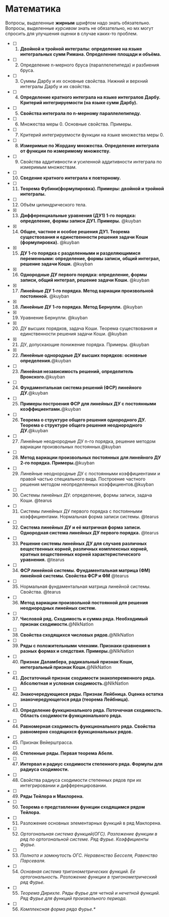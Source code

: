 # Математика

Вопросы, выделенные **жирным** шрифтом надо знать обязательно. Вопросы, выделенные *курсивом* знать не обязательно, но мх могут спросить для улучшения оценки в случае каких-то проблем.

- [ ] 1. **Двойной и тройной интегралы: определение на языке интегральных сумм Римана. Определение площади и объёма.**
- [ ] 2. Определение n-мерного бруса (параллелепипеда) и разбиения бруса.
- [ ] 3. Суммы Дарбу и их основные свойства. Нижний и верхний интегралы Дарбу и их свойства.
- [ ] 4. **Определение кратного интеграла на языке интегралов Дарбу. Критерий интегрируемости (на языке сумм Дарбу).**
- [ ] 5. **Свойства интеграла по n-мерному параллелепипеду.**
- [ ] 6. Множества меры 0. Основные свойства. Примеры.
- [ ] 7. Критерий интегрируемости функции на языке множества меры 0.
- [ ] 8. **Измеримые по Жордану множества. Определение интеграла от функции по измеримому множеству.**
- [ ] 9. Свойства аддитивности и усиленной аддитивности интеграла по измеримым множествам.
- [ ] 10. **Сведение кратного интеграла к повторному.**
- [ ] 11. **Теорема Фубини(формулировка). Примеры: двойной и тройной интегралы.**
- [ ] 12. Объём цилиндрического тела.
- [x] 13. **Дифференциальные уравнения (ДУ1) 1-го порядка: определение, формы записи ДУ1. Примеры.** @kuyban
- [x] 14. **Общее, частное и особое решения ДУ1. Теорема существования и единственности решения задачи Коши (формулировка).** @kuyban
- [x] 15. **ДУ 1-го порядка с разделенными и разделяющимися переменными: определение, формы записи, общий интеграл, решение задачи Коши.** @kuyban
- [x] 16. **Однородные ДУ первого порядка: определение, формы записи, общий интеграл, решение задачи Коши.** @kuyban
- [x] 17. **Линейные ДУ 1-го порядка. Метод вариации произвольной постоянной.** @kuyban
- [x] 18. **Линейные ДУ 1-го порядка. Метод Бернулли.** @kuyban
- [x] 19. Уравнение Бернулли. @kuyban
- [x] 20. ДУ высших порядков, задача Коши. Теорема существования и единственности решения задачи Коши. @kuyban
- [x] 21. ДУ, допускающие понижение порядка. Примеры. @kuyban
- [x] 22. **Линейные однородные ДУ высших порядков: основные определения.**@kuyban
- [ ] 23. **Линейная независимость решений, определитель Вронского.**@kuyban
- [ ] 24. **Фундаментальная система решений (ФСР) линейного ДУ.**@kuyban
- [ ] 25. **Примеры построения ФСР для линейных ДУ с постоянными коэффициентами.**@kuyban
- [ ] 26. **Теорема о структуре общего решения однородного ДУ. Теорема о структуре общего решения неоднородного ДУ.**@kuyban
- [ ] 27. Линейные неоднородные ДУ n-го порядка, решение методом вариации произвольных постоянных.@kuyban
- [ ] 28. **Метод вариации произвольных постоянных для линейного ДУ 2-го порядка. Примеры.**@kuyban
- [ ] 29. Линейные неоднородные ДУ с постоянными коэффициентами и правой частью специального вида. Построение частного решения методом неопределенных коэффициентов.@kuyban
- [ ] 30. Системы линейных ДУ: определение, формы записи, задача Коши. @tearus
- [ ] 31. Системы линейных ДУ первого порядка с постоянными коэффициентами. Нормальная форма записи системы. @tearus
- [ ] 32. **Система линейных ДУ и её матричная форма записи. Однородная система линейных ДУ первого порядка.** @tearus
- [ ] 33. **Решение системы линейных ДУ для случаев различных вещественных корней, различных комплексных корней, кратных вещественных корней характеристического уравнения.** @tearus
- [ ] 34. **ФСР линейной системы. Фундаментальная матрица (ФМ) линейной системы. Свойства ФСР и ФМ** @tearus
- [ ] 35. Нормальная фундаментальная матрица линейной системы. Свойства. @tearus
- [ ] 36. **Метод вариации произвольной постоянной для решения неоднородных линейных систем.**
- [ ] 37. **Числовой ряд. Сходимость и сумма ряда. Необходимый признак сходимости.**@NIkNatIon
- [ ] 38. **Свойства сходящихся числовых рядов.**@NIkNatIon
- [ ] 39. **Ряды с положительными членами. Признаки сравнения в разных формах и следствия. Примеры.**@NIkNatIon
- [ ] 40. **Признак Даламбера, радикальный признак Коши, интегральный признак Коши.**@NIkNatIon
- [ ] 41. **Достаточный признак сходимости знакопеременного ряда. Абсолютная и условная сходимость.**@NIkNatIon
- [ ] 42. **Знакочередующиеся ряды. Признак Лейбница. Оценка остатка знакочередующегося ряда (теорема Лейбница).**
- [ ] 43. **Определение функционального ряда. Поточечная сходимость. Область сходимости функционального ряда.**
- [ ] 44. **Равномерная сходимость функционального ряда. Свойства равномерно сходящихся функциональных рядов.**
- [ ] 45. Признак Вейерштрасса.
- [ ] 46. **Степенные ряды. Первая теорема Абеля.**
- [ ] 47. **Интервал и радиус сходимости степенного ряда. Формулы для радиуса сходимости.**
- [ ] 48. Свойства радиуса сходимости степенных рядов при их интегрировании и дифференцировании.
- [ ] 49. **Ряды Тейлора и Маклорена.**
- [ ] 50. **Теорема о представлении функции сходящимся рядом Тейлора.**
- [ ] 51. Разложение основных элементарных функций в ряд Маклорена.
- [ ] 52. *Ортогональная система функций(ОГС). Разложение функции в ряд по ортогональной системе. Ряд Фурье. Коэффициенты Фурье.*
- [ ] 53. *Полнота и замкнутость ОГС. Неравенство Бесселя, Равенство Парсеваля.*
- [ ] 54. *Основная система тригонометрических функций. Ее ортогональность. Разложение функции в тригонометрический ряд Фурье.*
- [ ] 55. *Теорема Дирихле. Ряды Фурье для четной и нечетной функций. Ряд Фурье для функций произвольного периода.*
- [ ] 56. *Комплексная форма ряда Фурье.\**
